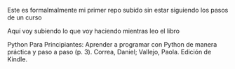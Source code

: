 Este es formalmalmente mi primer repo subido sin estar siguiendo los pasos de un curso

Aquí voy subiendo lo que voy haciendo mientras leo el libro

Python Para Principiantes:
Aprender a programar con Python de manera práctica y paso a paso (p. 3).
Correa, Daniel; Vallejo, Paola. 
Edición de Kindle. 

